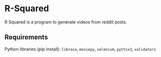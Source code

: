 # R-Squared
R Squared is a program to generate videos from reddit posts.

## Requirements
Python libraries (pip install): `librosa`, `moviepy`, `selenium`, `pyttsx3`, `validators`
